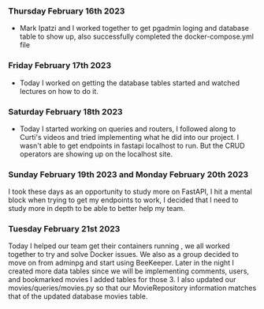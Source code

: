  ### Thursday February 16th 2023
 - Mark Ipatzi and I worked together to get pgadmin loging and database table to show up, also successfully completed the docker-compose.yml file

### Friday February 17th 2023 
- Today I worked on getting the database tables started and watched lectures on how to do it. 

### Saturday February 18th 2023 
- Today I started working on queries and routers, I followed along to Curti's videos and tried implementing what he did into our project. I wasn't able to get endpoints in fastapi localhost to run. But the CRUD operators are showing up on the localhost site. 

### Sunday February 19th 2023 and Monday February 20th 2023
I took these days as an opportunity to study more on FastAPI, I hit a mental block when trying to get my endpoints to work, I decided that I need to study more in depth to be able to better help my team. 

### Tuesday February 21st 2023
Today I helped our team get their containers running , we all worked together to try and solve Docker issues. We also as a group decided to move on from adminpg and start using BeeKeeper. Later in the night I created more data tables since we will be implementing comments, users, and bookmarked movies I added tables for those 3. I also updated our movies/queries/movies.py so that our MovieRepository information matches that of the updated database movies table. 
